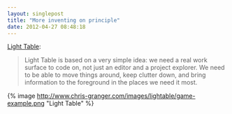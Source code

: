 ```yaml
---
layout: singlepost
title: "More inventing on principle"
date: 2012-04-27 08:48:18
---
```

[Light Table](http://www.kickstarter.com/projects/ibdknox/light-table):

> Light Table is based on a very simple idea: we need a real work surface to code on, not just an editor and a project explorer. We need to be able to move things around, keep clutter down, and bring information to the foreground in the places we need it most.

{% image http://www.chris-granger.com/images/lightable/game-example.png "Light Table" %}
